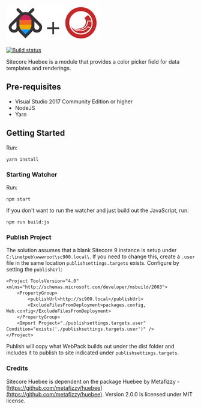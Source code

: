 ![Sitecore + Huebee](sitecore-huebee.png)

[![Build status](https://ci.appveyor.com/api/projects/status/3r00y6b4swh3tb7s?svg=true)](https://ci.appveyor.com/project/renascentdigital/sitecore-huebee)

Sitecore Huebee is a module that provides a color picker field for data templates and renderings.

## Pre-requisites

* Visual Studio 2017 Community Edition or higher
* NodeJS
* Yarn

## Getting Started

Run:
```
yarn install
```

### Starting Watcher

Run:
```
npm start
```

If you don't want to run the watcher and just build out the JavaScript, run:

```
npm run build:js
```

### Publish Project

The solution assumes that a blank Sitecore 9 instance is setup under `C:\inetpub\wwwroot\sc900.local\`.  If you need to change this, create a `.user` file in the same location `publishsettings.targets` exists.  Configure by setting the `publishUrl`:

```
<Project ToolsVersion="4.0" xmlns="http://schemas.microsoft.com/developer/msbuild/2003">
    <PropertyGroup>
        <publishUrl>http://sc900.local</publishUrl>
        <ExcludeFilesFromDeployment>packages.config, Web.config</ExcludeFilesFromDeployment>
    </PropertyGroup>
    <Import Project="./publishsettings.targets.user" Condition="exists('./publishsettings.targets.user')" /> 
</Project>
```

Publish will copy what WebPack builds out under the dist folder and includes it to publish to site indicated under `publishsettings.targets`.

### Credits

Sitecore Huebee is dependent on the package Huebee by Metafizzy - [https://github.com/metafizzy/huebee](https://github.com/metafizzy/huebee). Version 2.0.0 is licensed under MIT license.